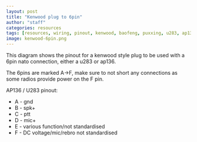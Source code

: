 ```yaml
---
layout: post
title: "Kenwood plug to 6pin"
author: "staff"
categories: resources
tags: [resources, wiring, pinout, kenwood, baofeng, puxxing, u283, ap136, nato, icom]
image: kenwood-6pin.png
---
```


This diagram shows the pinout for a kenwood style plug to be used with a 6pin nato connection, either a u283 or ap136. 

The 6pins are marked A->F, make sure to not short any connections as some radios provide power on the F pin. 

AP136 / U283 pinout: 
* A - gnd
* B - spk+
* C - ptt
* D - mic+
* E - various function/not standardised
* F - DC voltage/mic/rebro not standardised
